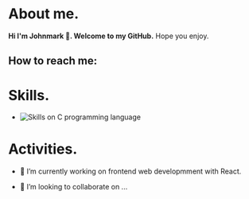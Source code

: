 # About me.
  <strong>Hi I'm Johnmark 👋. Welcome to my GitHub.</strong>
 Hope you enjoy.
 
 How to reach me:
 - 

# Skills.
- ![Skills on C programming language](https://www.kindpng.com/imgv/hihxmxx_c-programming-language-logo-clipart-png-download-c/)

# Activities.
- 🔭 I’m currently working on frontend web developmment with React.

- 👯 I’m looking to collaborate on ...




<!--
**johnmark287/johnmark287** is a ✨ _special_ ✨ repository because its `README.md` (this file) appears on your GitHub profile.

Here are some ideas to get you started:

- 🌱 I’m currently learning ...
- 🤔 I’m looking for help with ...
- 💬 Ask me about ...
- 📫 How to reach me: ...
- 😄 Pronouns: ...
- ⚡ Fun fact: ...
-->
